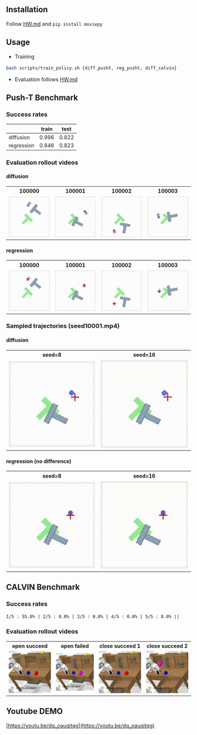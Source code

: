 ## Installation

Follow [HW.md](./HW.md) and `pip install moviepy`

## Usage
- Training
```bash
bash scripts/train_policy.sh {diff_pusht, reg_pusht, diff_calvin}
```

- Evaluation follows [HW.md](./HW.md)


## Push-T Benchmark

### Success rates

|          | train | test  |
|----------|-------|-------|
| diffusion| 0.996 | 0.822 |
| regression| 0.846 | 0.823 |

### Evaluation rollout videos

#### diffusion
<table>
	<tr>
		<th>100000</th>
		<th>100001</th>
		<th>100002</th>
		<th>100003</th>
	</tr>
	<tr>
		<td>
			<a href="./demo/diff_pusht_eval_output/media/seed100000.mp4">
			<img width="200" src="./demo/diff_pusht_eval_output/media/seed100000.gif">
			</a>
		</td>
		<td>
			<a href="./demo/diff_pusht_eval_output/media/seed100001.mp4">
			<img width="200" src="./demo/diff_pusht_eval_output/media/seed100001.gif">
			</a>
		</td>
		<td>
			<a href="./demo/diff_pusht_eval_output/media/seed100002.mp4">
			<img width="200" src="./demo/diff_pusht_eval_output/media/seed100002.gif">
			</a>
		</td>
		<td>
			<a href="./demo/diff_pusht_eval_output/media/seed100003.mp4">
			<img width="200" src="./demo/diff_pusht_eval_output/media/seed100003.gif">
			</a>
		</td>
	</tr>
</table>


#### regression

<table>
	<tr>
		<th>100000</th>
		<th>100001</th>
		<th>100002</th>
		<th>100003</th>
	</tr>
	<tr>
		<td>
			<a href="./demo/reg_pusht_eval_output/media/seed100000.mp4">
			<img width="200" src="./demo/reg_pusht_eval_output/media/seed100000.gif">
			</a>
		</td>
		<td>
			<a href="./demo/reg_pusht_eval_output/media/seed100001.mp4">
			<img width="200" src="./demo/reg_pusht_eval_output/media/seed100001.gif"></a>
		</td>
		<td>
			<a href="./demo/reg_pusht_eval_output/media/seed100002.mp4">
			<img width="200" src="./demo/reg_pusht_eval_output/media/seed100002.gif"></a>
		</td>
		<td>
			<a href="./demo/reg_pusht_eval_output/media/seed100003.mp4">
			<img width="200" src="./demo/reg_pusht_eval_output/media/seed100003.gif"></a>
		</td>
	</tr>
</table>

### Sampled trajectories (seed10001.mp4)
#### diffusion
<table>
	<tr>
		<th>seed=8</th>
		<th>seed=16</th>
	</tr>
	<tr>
		<td>
			<a href="./demo/diff_pusht_eval_output_8/media/seed100001.mp4">
			<img width="400" src="./demo/diff_pusht_eval_output_8/media/seed100001.gif"></a>
		</td>
		<td>
			<a href="./demo/diff_pusht_eval_output_16/media/seed100001.mp4">
			<img width="400" src="./demo/diff_pusht_eval_output_16/media/seed100001.gif"></a>
		</td>
	</tr>
</table>

#### regression (no difference)
<table>
	<tr>
		<th>seed=8</th>
		<th>seed=16</th>
	</tr>
	<tr>
		<td>
			<a href="./demo/reg_pusht_eval_output_8/media/seed100001.mp4">
			<img width="400" src="./demo/reg_pusht_eval_output_8/media/seed100001.gif"></a>
		</td>
		<td>
			<a href="./demo/reg_pusht_eval_output_16/media/seed100001.mp4">
			<img width="400" src="./demo/reg_pusht_eval_output_16/media/seed100001.gif"></a>
		</td>
	</tr>
</table>

## CALVIN Benchmark

### Success rates 
```
1/5 : 55.0% | 2/5 : 0.0% | 3/5 : 0.0% | 4/5 : 0.0% | 5/5 : 0.0% ||
```

### Evaluation rollout videos 
<table>
	<tr>
		<th>open succeed</th>
		<th>open failed</th>
		<th>close succeed 1</th>
		<th>close succeed 2</th>
	</tr>
	<tr>
		<td>
			<a href="./demo/calvin_eval_30000/calvin_seq7.mp4">
			<img width="200" src="./demo/calvin_eval_30000/calvin_seq7.gif"></a>
		</td>
		<td>
			<a href="./demo/calvin_eval_30000/calvin_seq8.mp4">
			<img width="200" src="./demo/calvin_eval_30000/calvin_seq8.gif"></a>
		</td>
		<td>
			<a href="./demo/calvin_eval_30000/calvin_seq30.mp4">
			<img width="200" src="./demo/calvin_eval_30000/calvin_seq30.gif"></a>
		</td>
		<td>
			<a href="./demo/calvin_eval_30000/calvin_seq70.mp4">
			<img width="200" src="./demo/calvin_eval_30000/calvin_seq70.gif"></a>
		</td>
	</tr>
</table>


## Youtube DEMO
[https://youtu.be/dq_oauqjtqg](https://youtu.be/dq_oauqjtqg)
